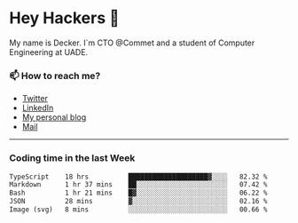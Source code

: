# Hey Hackers 👋

My name is Decker. I`m CTO @Commet and a student of Computer Engineering at UADE.

### 📫 How to reach me?
- [Twitter](https://x.com/0xDecker) 
- [LinkedIn](https://www.linkedin.com/in/decker-urbano/) 
- [My personal blog](http://decker.sh) 
- [Mail](mailto:me@decker.sh)

---

### Coding time in the last Week

<!--START_SECTION:waka-->

```txt
TypeScript    18 hrs          ████████████████████▓░░░░   82.32 %
Markdown      1 hr 37 mins    ██░░░░░░░░░░░░░░░░░░░░░░░   07.42 %
Bash          1 hr 21 mins    █▓░░░░░░░░░░░░░░░░░░░░░░░   06.22 %
JSON          28 mins         ▓░░░░░░░░░░░░░░░░░░░░░░░░   02.16 %
Image (svg)   8 mins          ░░░░░░░░░░░░░░░░░░░░░░░░░   00.66 %
```

<!--END_SECTION:waka-->
